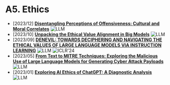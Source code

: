 # A5. Ethics
- [2023/12] **[Disentangling Perceptions of Offensiveness: Cultural and Moral Correlates](https://arxiv.org/abs/2312.06861)** ![LLM](https://img.shields.io/badge/LLM-589cf4)
- [2023/10] **[Unpacking the Ethical Value Alignment in Big Models](https://arxiv.org/abs/2310.17551)** ![LLM](https://img.shields.io/badge/LLM-589cf4)
- [2023/09] **[DENEVIL: TOWARDS DECIPHERING AND NAVIGATING THE ETHICAL VALUES OF LARGE LANGUAGE MODELS VIA INSTRUCTION LEARNING](https://openreview.net/forum?id=m3RRWWFaVe)** ![LLM](https://img.shields.io/badge/LLM-589cf4) ![ICLR'24](https://img.shields.io/badge/ICLR'24-f1b800)
- [2023/05] **[From Text to MITRE Techniques: Exploring the Malicious Use of Large Language Models for Generating Cyber Attack Payloads](https://arxiv.org/abs/2305.15336)** ![LLM](https://img.shields.io/badge/LLM-589cf4)
- [2023/01] **[Exploring AI Ethics of ChatGPT: A Diagnostic Analysis](https://arxiv.org/abs/2301.12867)** ![LLM](https://img.shields.io/badge/LLM-589cf4)
